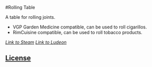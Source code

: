 #Rolling Table

A table for rolling joints.

- VGP Garden Medicine compatible, can be used to roll cigarillos.
- RimCuisine compatible, can be used to roll tobacco products.


_[Link to Steam](https://steamcommunity.com/sharedfiles/filedetails/?id=935099161)_
_[Link to Ludeon](https://ludeon.com/forums/index.php?topic=47165.msg447418#msg447418)_

## [License](https://creativecommons.org/licenses/by-nc-sa/4.0/)
